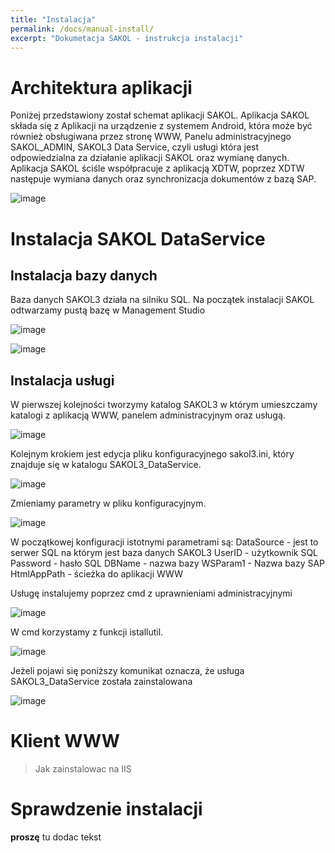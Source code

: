 ```yaml
---
title: "Instalacja"
permalink: /docs/manual-install/
excerpt: "Dokumetacja SAKOL - instrukcja instalacji"
---
```


# Architektura aplikacji
Poniżej przedstawiony został schemat aplikacji SAKOL. Aplikacja SAKOL składa się z Aplikacji na urządzenie z systemem Android, która może być również obsługiwana przez stronę WWW, Panelu administracyjnego SAKOL_ADMIN, SAKOL3 Data Service, czyli usługi która jest odpowiedzialna za działanie aplikacji SAKOL oraz wymianę danych. Aplikacja SAKOL ściśle współpracuje z aplikacją XDTW, poprzez XDTW następuje wymiana danych oraz synchronizacja dokumentów z bazą SAP. 

![image](https://user-images.githubusercontent.com/93259107/144219348-7c4014b1-b5a0-4d63-8fd9-09b2ffb5db86.png)

# Instalacja SAKOL DataService
## Instalacja bazy danych

Baza danych SAKOL3 działa na silniku SQL. Na początek instalacji SAKOL odtwarzamy pustą bazę w Management Studio

![image](https://user-images.githubusercontent.com/93259107/144235718-c351084f-6db9-4970-9fc2-92f2c1125ebe.png)

![image](https://user-images.githubusercontent.com/93259107/144236015-f14b38f0-e7a9-40d7-9c82-78ba69e15c9f.png)


## Instalacja usługi
W pierwszej kolejności tworzymy katalog SAKOL3 w którym umieszczamy katalogi z aplikacją WWW, panelem administracyjnym oraz usługą.

![image](https://user-images.githubusercontent.com/93259107/144237890-1ff27912-4976-4437-afda-64d61150f880.png)

Kolejnym krokiem jest edycja pliku konfiguracyjnego sakol3.ini, który znajduje się w katalogu SAKOL3_DataService.

![image](https://user-images.githubusercontent.com/93259107/144241631-4522f740-35ca-4807-8210-c14dec022ab3.png)

Zmieniamy parametry w pliku konfiguracyjnym.

![image](https://user-images.githubusercontent.com/93259107/144249394-16eb4c84-1d90-4c59-9500-856a84343cc8.png)

W początkowej konfiguracji istotnymi parametrami są:
DataSource - jest to serwer SQL na którym jest baza danych SAKOL3
UserID - użytkownik SQL
Password - hasło SQL
DBName - nazwa bazy 
WSParam1 - Nazwa bazy SAP
HtmlAppPath - ścieżka do aplikacji WWW

Usługę instalujemy poprzez cmd z uprawnieniami administracyjnymi

![image](https://user-images.githubusercontent.com/93259107/144231064-8b4fb001-aa91-48c3-bba7-7a37f432bac1.png)

W cmd korzystamy z funkcji istallutil. 

![image](https://user-images.githubusercontent.com/93259107/144232784-b0c5285f-70f1-435a-8aa5-fb82c43ff701.png)

Jeżeli pojawi się poniższy komunikat oznacza, że usługa SAKOL3_DataService została zainstalowana

![image](https://user-images.githubusercontent.com/93259107/144233078-f430c7ee-e695-4bf2-81ba-58433f598685.png)



# Klient WWW
> Jak zainstalowac na IIS

# Sprawdzenie instalacji
**proszę** tu dodac tekst

